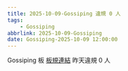 ```yaml
---
title: 2025-10-09-Gossiping 違規 0 人
tags:
    - Gossiping
abbrlink: 2025-10-09-Gossiping
date: Gossiping-2025-10-09 12:00:00
---
```

Gossiping 板 [板規連結](https://www.ptt.cc/bbs/Gossiping/M.1637425085.A.07D.html)
昨天違規 0 人
